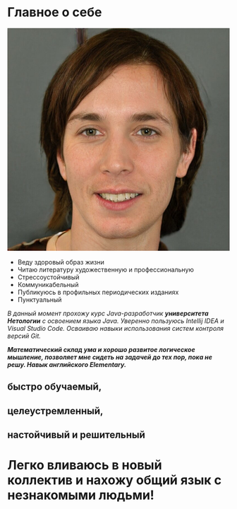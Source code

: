 # Главное о себе 
![Me](https://raw.githubusercontent.com/DonFiglion/WebPages/main/Me.jpg)
+ Веду здоровый образ жизни	
+ Читаю литературу художественную и профессиональную	
+ Стрессоустойчивый	
+ Коммуникабельный	
+ Публикуюсь в профильных периодических изданиях	
+ Пунктуальный

_В данный момент прохожу курс Java-разработчик **университета Нетологии** с освоением языка Java. Уверенно пользуюсь Intellij IDEA и Visual Studio Code. Осваиваю навыки использования систем контроля версий Git._ 

_**Математический склад ума и хорошо развитое логическое мышление, позволяет мне сидеть на задачей до тех пор, пока не решу. Навык английского Elementary.**_


## **быстро обучаемый,**
## **целеустремленный,**
## **настойчивый и решительный**

# Легко вливаюсь в новый коллектив и нахожу общий язык с незнакомыми людьми!